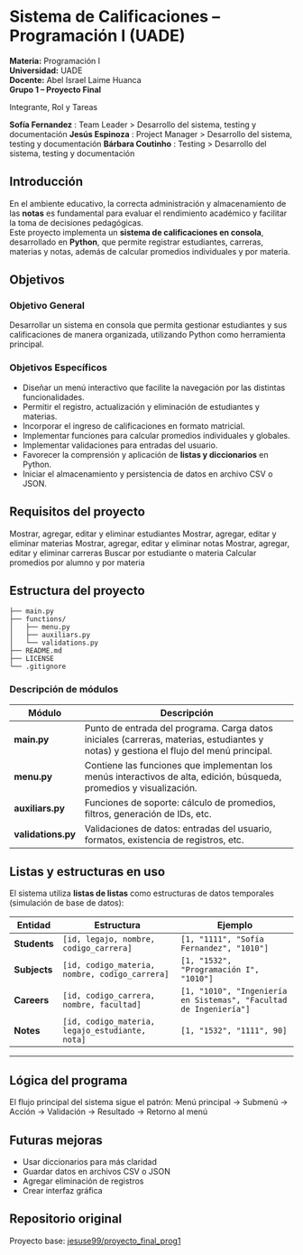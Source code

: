 # Sistema de Calificaciones – Programación I (UADE)

**Materia:** Programación I  
**Universidad:** UADE  
**Docente:** Abel Israel Laime Huanca  
**Grupo 1 – Proyecto Final**

Integrante, Rol y Tareas 

**Sofía Fernandez** : Team Leader > Desarrollo del sistema, testing y documentación 
**Jesús Espinoza** : Project Manager > Desarrollo del sistema, testing y documentación 
**Bárbara Coutinho** : Testing > Desarrollo del sistema, testing y documentación 



##  Introducción

En el ambiente educativo, la correcta administración y almacenamiento de las **notas** es fundamental para evaluar el rendimiento académico y facilitar la toma de decisiones pedagógicas.  
Este proyecto implementa un **sistema de calificaciones en consola**, desarrollado en **Python**, que permite registrar estudiantes, carreras, materias y notas, además de calcular promedios individuales y por materia.


## Objetivos

### Objetivo General
Desarrollar un sistema en consola que permita gestionar estudiantes y sus calificaciones de manera organizada, utilizando Python como herramienta principal.

### Objetivos Específicos
- Diseñar un menú interactivo que facilite la navegación por las distintas funcionalidades.  
- Permitir el registro, actualización y eliminación de estudiantes y materias.  
- Incorporar el ingreso de calificaciones en formato matricial.  
- Implementar funciones para calcular promedios individuales y globales.  
- Implementar validaciones para entradas del usuario.  
- Favorecer la comprensión y aplicación de **listas y diccionarios** en Python.  
- Iniciar el almacenamiento y persistencia de datos en archivo CSV o JSON.  


## Requisitos del proyecto

 Mostrar, agregar, editar y eliminar estudiantes 
 Mostrar, agregar, editar y eliminar materias 
 Mostrar, agregar, editar y eliminar notas 
 Mostrar, agregar, editar y eliminar carreras 
 Buscar por estudiante o materia 
 Calcular promedios por alumno y por materia 



##  Estructura del proyecto
```proyecto_final_prog1/
├── main.py
├── functions/
│   ├── menu.py
│   ├── auxiliars.py
│   └── validations.py
├── README.md
├── LICENSE
└── .gitignore
```


### Descripción de módulos

| Módulo | Descripción |
|--------|--------------|
| **main.py** | Punto de entrada del programa. Carga datos iniciales (carreras, materias, estudiantes y notas) y gestiona el flujo del menú principal. |
| **menu.py** | Contiene las funciones que implementan los menús interactivos de alta, edición, búsqueda, promedios y visualización. |
| **auxiliars.py** | Funciones de soporte: cálculo de promedios, filtros, generación de IDs, etc. |
| **validations.py** | Validaciones de datos: entradas del usuario, formatos, existencia de registros, etc. |



## Listas y estructuras en uso

El sistema utiliza **listas de listas** como estructuras de datos temporales (simulación de base de datos):

| Entidad | Estructura | Ejemplo |
|----------|-------------|---------|
| **Students** | `[id, legajo, nombre, codigo_carrera]` | `[1, "1111", "Sofía Fernandez", "1010"]` |
| **Subjects** | `[id, codigo_materia, nombre, codigo_carrera]` | `[1, "1532", "Programación I", "1010"]` |
| **Careers** | `[id, codigo_carrera, nombre, facultad]` | `[1, "1010", "Ingeniería en Sistemas", "Facultad de Ingeniería"]` |
| **Notes** | `[id, codigo_materia, legajo_estudiante, nota]` | `[1, "1532", "1111", 90]` |

---

## Lógica del programa

El flujo principal del sistema sigue el patrón:
Menú principal → Submenú → Acción → Validación → Resultado → Retorno al menú



##  Futuras mejoras

- Usar diccionarios para más claridad  
- Guardar datos en archivos CSV o JSON  
- Agregar eliminación de registros  
- Crear interfaz gráfica  



##  Repositorio original

Proyecto base: [jesuse99/proyecto_final_prog1](https://github.com/jesuse99/proyecto_final_prog1)
